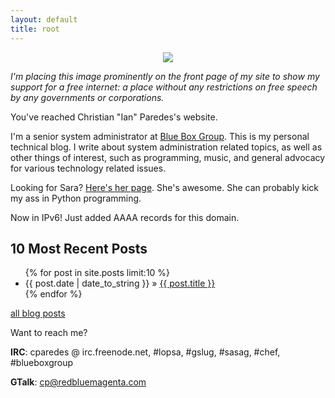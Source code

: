 ```yaml
---
layout: default
title: root
---
```


<center><a href="https://www.eff.org/pages/say-no-to-online-censorship"><img src="https://w2.eff.org/images/no_censorship_button.jpg"></a></center>

*I'm placing this image prominently on the front page of my site to show my support for a free internet: a place without any restrictions on free speech by any governments or corporations.*

You've reached Christian "Ian" Paredes's website.

I'm a senior system administrator at [Blue Box Group].  This is my personal
technical blog.  I write about system administration related topics, as well
as other things of interest, such as programming, music, and general
advocacy for various technology related issues.

Looking for Sara?  [Here's her page].  She's awesome.  She can probably kick
my ass in Python programming.

Now in IPv6! Just added AAAA records for this domain.

10 Most Recent Posts
--------------------

<ul>
{% for post in site.posts limit:10 %}
  <li><span>{{ post.date | date_to_string }}</span> &raquo; <a href="{{ post.url }}">{{ post.title }}</a></li>
{% endfor %}
</ul>

[all blog posts]

Want to reach me?

**IRC**: cparedes @ irc.freenode.net, #lopsa, #gslug, #sasag, #chef, #blueboxgroup

**GTalk**: cp@redbluemagenta.com

[Blue Box Group]: http://blueboxgrp.com
[all blog posts]: /archive.html
[Here's her page]: http://sara.redbluemagenta.com/
